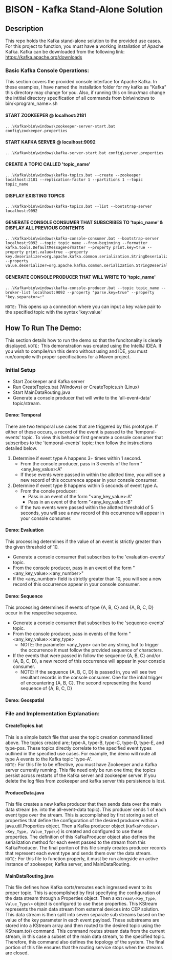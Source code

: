 # BISON - Kafka Stand-Alone Solution


## Description
This repo holds the Kafka stand-alone solution to the provided use cases. For this project to function, you must have a working installation of Apache Kafka. Kafka can be downloaded from the following link: https://kafka.apache.org/downloads


### Basic Kafka Console Operations:

This section covers the provided console interface for Apache Kafka. In these examples, I have named the installation folder for my kafka as "Kafka" this directory may change for you. Also, if running this on linux/mac change the intitial directory specification of all commands from bin\windows to bin/<program_name>.sh

#### START ZOOKEEPER @ localhost:2181  
<pre><code>...\Kafka>bin\windows\zookeeper-server-start.bat config\zookeeper.properties </code></pre>

#### START KAFKA SERVER @ localhost:9092  
<pre><code>...\Kafka>bin\windows\kafka-server-start.bat config\server.properties </code></pre>

#### CREATE A TOPIC CALLED 'topic_name'  
<pre><code>...\Kafka\bin\windows\kafka-topics.bat --create --zookeeper localhost:2181 --replication-factor 1 --partitions 1 --topic topic_name </code></pre>

#### DISPLAY EXISTING TOPICS  
<pre><code>...\Kafka>bin\windows\kafka-topics.bat --list --bootstrap-server localhost:9092 </code></pre>

#### GENERATE CONSOLE CONSUMER THAT SUBSCRIBES TO 'topic_name' & DISPLAY ALL PREVIOUS CONTENTS  
<pre><code>...\Kafka>bin\windows\kafka-console-consumer.bat --bootstrap-server localhost:9092 --topic topic_name --from-beginning --formatter kafka.tools.DefaultMessageFormatter --property print.key=true --property print.value=true --property key.deserializer=org.apache.kafka.common.serialization.StringDeserializer --property value.deserializer=org.apache.kafka.common.serialization.StringDeserializer </code></pre>

#### GENERATE CONSOLE PRODUCER THAT WILL WRITE TO 'topic_name'  
<pre><code>...\Kafka>bin\windows\kafka-console-producer.bat --topic topic_name --broker-list localhost:9092 --property "parse.key=true" --property "key.separator=:" </code></pre>
`NOTE:` This opens up a connection where you can input a key value pair to the specified
topic with the syntax 'key:value'


## How To Run The Demo:
This section details how to run the demo so that the funcitonality is clearly displayed.
`NOTE:` This demonstration was created using the IntelliJ IDEA. If you wish to compile/run this demo without using and IDE, you must run/compile with proper specifications for a Maven project.   

### Initial Setup
- Start Zookeeper and Kafka server  
- Run CreateTopics.bat (Windows) or CreateTopics.sh (Linux)  
- Start MainDataRouting.java  
- Generate a console producer that will write to the 'all-event-data' topic/stream.   

#### Demo: Temporal
There are two temporal use cases that are triggered by this prototype. If either of these occurs, a record of the event is passed to the 'temporal-events' topic. To view this behavior first generate a console consumer that subscribes to the 'temporal-events' topic; then follow the instructions detailed below.  
1. Determine if event type A happens 3+ times within 1 second.
    * From the console producer, pass in 3 events of the form "<any_key_value>:A"
    * If these events were passed in within the allotted time, you will see a new record of this occurrence appear in your console consumer.
2. Determine if event type B happens within 5 seconds of event type A.
    * From the conole producer:
        * Pass in an event of the form "<any_key_value>:A"
        * Pass in an event of the form "<any_key_value>:B"
    * If the two events were passed within the allotted threshold of 5 seconds, you will see a new record of this occurrence will appear in your console consumer.
     

#### Demo: Evaluation
This processing determines if the value of an event is strictly greater than the given threshold of 10.
- Generate a console consumer that subscribes to the 'evaluation-events' topic.  
- From the console producer, pass in an event of the form "<any_key_value>:<any_number>"
- If the <any_number> field is strictly greater than 10, you will see a new record of this occurrence appear in your console consumer.

#### Demo: Sequence
This processing determines if events of type {A, B, C} and {A, B, C, D} occur in the respective sequence.
- Generate a console consumer that subscribes to the 'sequence-events' topic.  
- From the console producer, pass in events of the form "<any_key_value>:<any_type>
    * NOTE: the parameter <any_type> can be any string, but to trigger the occurrence it must follow the provided sequence of characters.
- If the events that were passed in follow the sequence {A, B, C} and/or {A, B, C, D}, a new record of this occurrence will appear in your console consumer.
    * NOTE: If the sequence {A, B, C, D} is passed in, you will see two resultant records in the console consumer. One for the intial trigger of encountering {A, B, C}. The second representing the found sequence of {A, B, C, D}

#### Demo: Geospatial


### File and Implementation Explanation:
#### CreateTopics.bat
This is a simple batch file that uses the topic creation command listed above. The topics created are; type-A, type-B, type-C, type-D, type-E, and type-pos. These topics directly correlate to the specified event types outlined in the specified use cases. For example, the demo will route all type A events to the Kafka topic 'type-A'.  
`NOTE:` For this file to be effective, you must have Zookeeper and a Kafka server currently running. This file need only be run one time; the topics persist across restarts of the Kafka server and zookeeper server. If you delete the log files from zookeeper and kafka server this persistence is lost.  


#### ProduceData.java
This file creates a new kafka producer that then sends data over the main data stream (ie. into the all-event-data topic). This producer sends 1 of each event type over the stream. This is accomplished by first storing a set of properties that define the configuration of the desired producer within a java.util.Properties object. Then a Kafka producer object (`KafkaProducer\<Key_Type, Value_Type\>`) is created and configured to use these properties. The definition of this KafkaProducer object also defines the serialization method for each event passed to the stream from this KafkaProducer. The final poriton of this file simply creates producer records that represent each event type and sends them over the data stream.  
`NOTE:` For this file to function properly, it must be run alongside an active instance of zookeeper, Kafka server, and MainDataRouting.


#### MainDataRouting.java
This file defines how Kafka sorts/reroutes each ingressed event to its proper topic. This is accomplished by first specifying the configuration of the data stream through a Properties object. Then a `KStream\<Key_Type, Value_Type\>` object is configured to use these properties. This KStream represents the main data stream from external devices into CEP solution. This data stream is then split into seven separate sub streams based on the value of the key parameter in each event payload. These substreams are stored into a KStream array and then routed to the desired topic using the KStream.to() command. This command routes stream data from the current stream, in this case a subset of the main data stream, to the specified topic. Therefore, this command also defines the topology of the system. The final portion of this file ensures that the routing service stops when the streams are closed.
